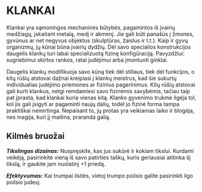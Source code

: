 # KLANKAI

Klankai yra sąmoningos mechaninės būtybės, pagamintos iš įvairių medžiagų, įskaitant metalą, medį ir akmenį. Jie gali būti panašūs į žmones, gyvūnus ar net negyvus objektus (skulptūras, žaislus ir t.t.). Kaip ir gyvų organizmų, jų kūnai būna įvairių dydžių. Dėl savo specialios konstrukcijos daugelis klankų turi labai specializuotą fizinę konfigūraciją. Pavyzdžiui: sugriebimui skirtos rankos, ratai judėjimui arba įmontuoti ginklai.

Daugelis klankų modifikuoja savo kūną tiek dėl stiliaus, tiek dėl funkcijos, o kitų rūšių atstovai dažnai kreipiasi į klankų meistrus, kad šie sukurtų individualias judėjimo priemones ar fizinius pagerinimus. Kitų rūšių atstovai gali kurti klankus, netgi remdamiesi savo fizinėmis savybėmis, tačiau taip pat įprasta, kad klankai kuria vienas kitą. Klanko gyvenimo trukmė ilgėja tol, kol jis gali įsigyti ar pagaminti naujų dalių, todėl jo fizinė forma tampa praktiškai nemirtinga. Nepaisant to, jų protas yra veikiamas laiko ir blogėja, nes magija, kuri jį maitina, praranda galią.

## Kilmės bruožai
***Tikslingas dizainas:*** Nuspręskite, kas jus sukūrė ir kokiam tikslui. Kurdami veikėją, pasirinkite vieną iš savo patirties taškų, kuris geriausiai atitinka šį tikslą, ir gaukite jam nuolatinį +1 priedą.


***Efektyvumas:*** Kai trumpai ilsitės, vietoj trumpo poilsio galite pasirinkti ilgo poilsio judesį.